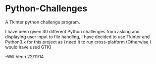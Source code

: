 Python-Challenges
=================

A Tkinter python challenge program.

I have been given 30 different Python challenges from asking and 
displaying user input to file handling, I have decided to use 
Tkinter and Python3.x for this project as i need it to run 
cross-platform (Otherwise I would have used GTK)


-Will Venn 22/11/14
